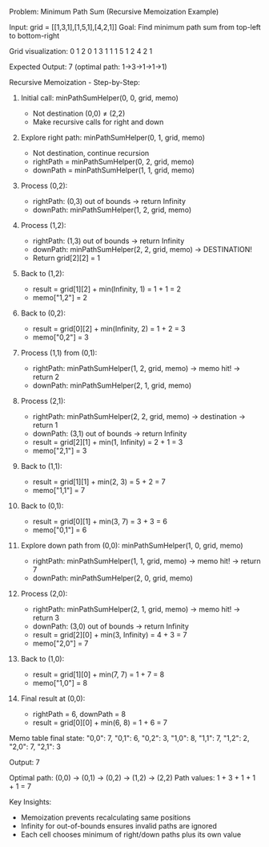 Problem: Minimum Path Sum (Recursive Memoization Example)

Input: grid = [[1,3,1],[1,5,1],[4,2,1]]
Goal: Find minimum path sum from top-left to bottom-right

Grid visualization:
  0 1 2
0 1 3 1
1 1 5 1
2 4 2 1

Expected Output: 7 (optimal path: 1→3→1→1→1)

Recursive Memoization - Step-by-Step:

1. Initial call: minPathSumHelper(0, 0, grid, memo)
   - Not destination (0,0) ≠ (2,2)
   - Make recursive calls for right and down

2. Explore right path: minPathSumHelper(0, 1, grid, memo)
   - Not destination, continue recursion
   - rightPath = minPathSumHelper(0, 2, grid, memo)
   - downPath = minPathSumHelper(1, 1, grid, memo)

3. Process (0,2):
   - rightPath: (0,3) out of bounds → return Infinity
   - downPath: minPathSumHelper(1, 2, grid, memo)

4. Process (1,2):
   - rightPath: (1,3) out of bounds → return Infinity
   - downPath: minPathSumHelper(2, 2, grid, memo) → DESTINATION!
   - Return grid[2][2] = 1

5. Back to (1,2):
   - result = grid[1][2] + min(Infinity, 1) = 1 + 1 = 2
   - memo["1,2"] = 2

6. Back to (0,2):
   - result = grid[0][2] + min(Infinity, 2) = 1 + 2 = 3
   - memo["0,2"] = 3

7. Process (1,1) from (0,1):
   - rightPath: minPathSumHelper(1, 2, grid, memo) → memo hit! → return 2
   - downPath: minPathSumHelper(2, 1, grid, memo)

8. Process (2,1):
   - rightPath: minPathSumHelper(2, 2, grid, memo) → destination → return 1
   - downPath: (3,1) out of bounds → return Infinity
   - result = grid[2][1] + min(1, Infinity) = 2 + 1 = 3
   - memo["2,1"] = 3

9. Back to (1,1):
   - result = grid[1][1] + min(2, 3) = 5 + 2 = 7
   - memo["1,1"] = 7

10. Back to (0,1):
    - result = grid[0][1] + min(3, 7) = 3 + 3 = 6
    - memo["0,1"] = 6

11. Explore down path from (0,0): minPathSumHelper(1, 0, grid, memo)
    - rightPath: minPathSumHelper(1, 1, grid, memo) → memo hit! → return 7
    - downPath: minPathSumHelper(2, 0, grid, memo)

12. Process (2,0):
    - rightPath: minPathSumHelper(2, 1, grid, memo) → memo hit! → return 3
    - downPath: (3,0) out of bounds → return Infinity
    - result = grid[2][0] + min(3, Infinity) = 4 + 3 = 7
    - memo["2,0"] = 7

13. Back to (1,0):
    - result = grid[1][0] + min(7, 7) = 1 + 7 = 8
    - memo["1,0"] = 8

14. Final result at (0,0):
    - rightPath = 6, downPath = 8
    - result = grid[0][0] + min(6, 8) = 1 + 6 = 7

Memo table final state:
"0,0": 7, "0,1": 6, "0,2": 3, "1,0": 8, "1,1": 7, "1,2": 2, "2,0": 7, "2,1": 3

Output: 7

Optimal path: (0,0) → (0,1) → (0,2) → (1,2) → (2,2)
Path values: 1 + 3 + 1 + 1 + 1 = 7

Key Insights:
- Memoization prevents recalculating same positions
- Infinity for out-of-bounds ensures invalid paths are ignored
- Each cell chooses minimum of right/down paths plus its own value